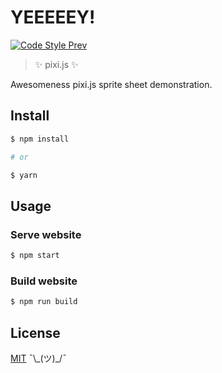 # YEEEEEY!

[![Code Style Prev](https://img.shields.io/badge/code%20style-prev-32c8fc.svg?style=flat-square)](https://github.com/preco21/eslint-config-prev)

> :sparkles: pixi.js :sparkles:

Awesomeness pixi.js sprite sheet demonstration.

## Install

```bash
$ npm install

# or

$ yarn
```

## Usage

### Serve website

```bash
$ npm start
```

### Build website

```bash
$ npm run build
```

## License

[MIT](http://preco.mit-license.org/) ¯\\\_(ツ)\_/¯
